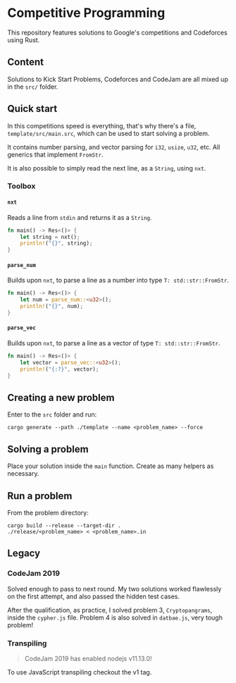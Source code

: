 # Competitive Programming

This repository features solutions to Google's competitions and Codeforces using Rust.

## Content

Solutions to Kick Start Problems, Codeforces and CodeJam are all mixed up in the `src/` folder.

## Quick start

In this competitions speed is everything, that's why there's a file, `template/src/main.src`, which can be used to start solving a problem.

It contains number parsing, and vector parsing for `i32`, `usize`, `u32`, etc. All generics that implement `FromStr`.

It is also possible to simply read the next line, as a `String`, using `nxt`.

### Toolbox

#### `nxt`

Reads a line from `stdin` and returns it as a `String`.

```rust
fn main() -> Res<()> {
    let string = nxt();
    println!("{}", string);
}
```

#### `parse_num`

Builds upon `nxt`, to parse a line as a number into type `T: std::str::FromStr`.

```rust
fn main() -> Res<()> {
    let num = parse_num::<u32>();
    println!("{}", num);
}
```

#### `parse_vec`

Builds upon `nxt`, to parse a line as a vector of type `T: std::str::FromStr`.

```rust
fn main() -> Res<()> {
    let vector = parse_vec::<u32>();
    println!("{:?}", vector);
}
```

## Creating a new problem

Enter to the `src` folder and run:

```
cargo generate --path ./template --name <problem_name> --force
```

## Solving a problem

Place your solution inside the `main` function. Create as many helpers as necessary.

## Run a problem

From the problem directory:

```
cargo build --release --target-dir .
./release/<problem_name> < <problem_name>.in
```

## Legacy

### CodeJam 2019

Solved enough to pass to next round. My two solutions worked flawlessly on the first attempt, and also passed the hidden test cases.

After the qualification, as practice, I solved problem 3, `Cryptopangrams`, inside the `cypher.js` file. Problem 4 is also solved in `datbae.js`, very tough problem!

### Transpiling

> CodeJam 2019 has enabled nodejs v11.13.0!

To use JavaScript transpiling checkout the v1 tag.
